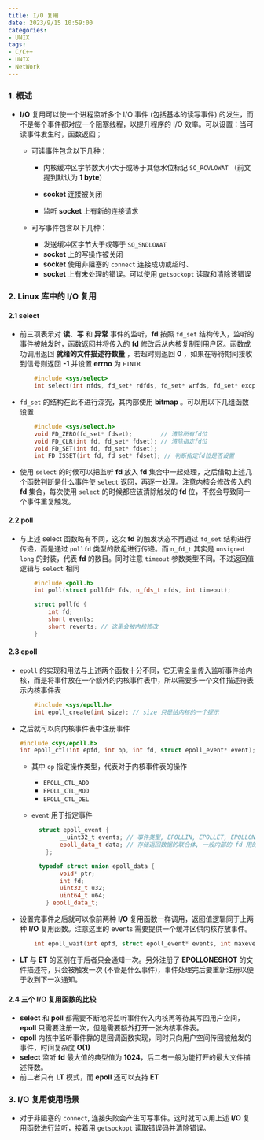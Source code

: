 ```yaml
---
title: I/O 复用
date: 2023/9/15 10:59:00
categories:
- UNIX
tags:
- C/C++
- UNIX
- NetWork
---
```


### 1. 概述
- **I/O** 复用可以使一个进程监听多个 I/O 事件 (包括基本的读写事件) 的发生，而不是每个事件都对应一个阻塞线程，以提升程序的 I/O 效率。可以设置：当可读事件发生时，函数返回；

	- 可读事件包含以下几种：

		- 内核缓冲区字节数大小大于或等于其低水位标记 `SO_RCVLOWAT` （前文提到默认为 **1 byte**）

		- **socket** 连接被关闭

		- 监听 **socket** 上有新的连接请求

	- 可写事件包含以下几种：

		- 发送缓冲区字节大于或等于 `SO_SNDLOWAT` 
		- **socket** 上的写操作被关闭
		- **socket** 使用非阻塞的 `connect` 连接成功或超时、
		- **socket** 上有未处理的错误。可以使用 `getsockopt` 读取和清除该错误


###  2. **Linux** 库中的 I/O 复用
#### 2.1 select

- 前三项表示对 **读**、**写** 和 **异常** 事件的监听，**fd** 按照 `fd_set` 结构传入，监听的事件被触发时，函数返回并将传入的 **fd** 修改后从内核复制到用户区。函数成功调用返回 **就绪的文件描述符数量** ，若超时则返回 **0** ，如果在等待期间接收到信号则返回 **-1** 并设置 **errno** 为 `EINTR` 

	```c++ 
	    #include <sys/select>
	    int select(int nfds, fd_set* rdfds, fd_set* wrfds, fd_set* excpfds, struct timeval* timeout);
	```

-  `fd_set` 的结构在此不进行深究，其内部使用 **bitmap** 。可以用以下几组函数设置

	```c++
		#include <sys/select.h>
		void FD_ZERO(fd_set* fdset);		// 清除所有fd位
		void FD_CLR(int fd, fd_set* fdset);	// 清除指定fd位
		void FD_SET(int fd, fd_set* fdset); 
		int FD_ISSET(int fd, fd_set* fdset); // 判断指定fd位是否设置
	```


- 使用 `select` 的时候可以把监听 **fd** 放入 **fd** 集合中一起处理，之后借助上述几个函数判断是什么事件使 `select` 返回，再逐一处理。注意内核会修改传入的 **fd** 集合，每次使用 `select` 的时候都应该清除触发的 **fd** 位，不然会导致同一个事件重复触发。

#### 2.2 poll

- 与上述 select 函数略有不同，这次 **fd** 的触发状态不再通过 `fd_set` 结构进行传递，而是通过 `pollfd` 类型的数组进行传递。而 `n_fd_t` 其实是 `unsigned long` 的封装，代表 **fd** 的数目。同时注意 `timeout` 参数类型不同。不过返回值逻辑与 `select` 相同 

	```c++
		#include <poll.h>
		int poll(struct pollfd* fds, n_fds_t nfds, int timeout);
	
		struct pollfd {
	        int fd;
	        short events;
	        short revents; // 这里会被内核修改
	    }
	```


#### 2.3 epoll

- `epoll` 的实现和用法与上述两个函数十分不同，它无需全量传入监听事件给内核，而是将事件放在一个额外的内核事件表中，所以需要多一个文件描述符表示内核事件表

	```c++
		#include <sys/epoll.h>
		int epoll_create(int size); // size 只是给内核的一个提示
	```
	
- 之后就可以向内核事件表中注册事件
    ```c++
    #include <sys/epoll.h>
    int epoll_ctl(int epfd, int op, int fd, struct epoll_event* event);
    ```
  - 其中 `op` 指定操作类型，代表对于内核事件表的操作
  
      - `EPOLL_CTL_ADD`
      - `EPOLL_CTL_MOD`
      - `EPOLL_CTL_DEL`
      
  - `event` 用于指定事件
  
      ```C++
      	struct epoll_event {
              __uint32_t events; // 事件类型, EPOLLIN, EPOLLET, EPOLLONESHOT 等
              epoll_data_t data; // 存储返回数据的联合体, 一般内部的 fd 用的最多
          };
      
      	typedef struct union epoll_data {
              void* ptr;
              int fd;
              uint32_t u32;
              uint64_t u64;
          } epoll_data_t;
      ```
  
      

- 设置完事件之后就可以像前两种 **I/O** 复用函数一样调用，返回值逻辑同于上两种 **I/O** 复用函数。注意这里的 events 需要提供一个缓冲区供内核存放事件。

	```c++
		int epoll_wait(int epfd, struct epoll_event* events, int maxevents, int timeout);
	```

- **LT** 与 **ET** 的区别在于后者只会通知一次。另外注册了 **EPOLLONESHOT** 的文件描述符，只会被触发一次 (不管是什么事件)，事件处理完后要重新注册以便于收到下一次通知。

#### 2.4 三个 I/O 复用函数的比较

- **select** 和 **poll** 都需要不断地将监听事件传入内核再等待其写回用户空间， **epoll** 只需要注册一次，但是需要额外打开一张内核事件表。
- **epoll** 内核中监听事件靠的是回调函数实现，同时只向用户空间传回被触发的事件，时间复杂度 **O(1)**
- **select** 监听 **fd** 最大值的典型值为 **1024**，后二者一般为能打开的最大文件描述符数。
- 前二者只有 **LT** 模式，而 **epoll** 还可以支持 **ET** 



###  3. I/O 复用使用场景

- 对于非阻塞的 `connect`, 连接失败会产生可写事件。这时就可以用上述 **I/O** 复用函数进行监听，接着用 `getsockopt` 读取错误码并清除错误。

